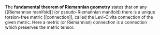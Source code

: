 The **fundamental theorem of Riemannian geometry** states that on any [[Riemannian manifold]] (or pseudo-Riemannian manifold) there is a unique torsion-free metric [[connection]], called the Levi-Civita connection of the given metric. Here a metric (or Riemannian) connection is a connection which preserves the metric tensor. 
